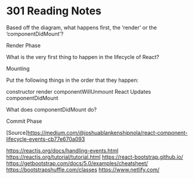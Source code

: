 # 301 Reading Notes

Based off the diagram, what happens first, the ‘render’ or the ‘componentDidMount’?

Render Phase

What is the very first thing to happen in the lifecycle of React?

Mounting 

Put the following things in the order that they happen: 


constructor
render
componentWillUnmount
React Updates
componentDidMount

What does componentDidMount do?

Commit Phase

[Source]https://medium.com/@joshuablankenshipnola/react-component-lifecycle-events-cb77e670a093

https://reactjs.org/docs/handling-events.html
https://reactjs.org/tutorial/tutorial.html
https://react-bootstrap.github.io/
https://getbootstrap.com/docs/5.0/examples/cheatsheet/
https://bootstrapshuffle.com/classes
https://www.netlify.com/




